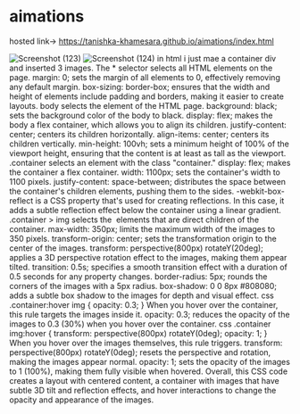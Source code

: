 # aimations
hosted link-> https://tanishka-khamesara.github.io/aimations/index.html


![Screenshot (123)](https://github.com/Tanishka-khamesara/aimations/assets/127411985/0d55683a-915c-4fe6-95c8-b49f2e5b60bb)
![Screenshot (124)](https://github.com/Tanishka-khamesara/aimations/assets/127411985/52a919b0-b4f2-4e20-b0f9-57dff0170613)
in html i just mae a container div and inserted 3 images.
The * selector selects all HTML elements on the page.
margin: 0; sets the margin of all elements to 0, effectively removing any default margin.
box-sizing: border-box; ensures that the width and height of elements include padding and borders, making it easier to create layouts.
body selects the <body> element of the HTML page.
background: black; sets the background color of the body to black.
display: flex; makes the body a flex container, which allows you to align its children.
justify-content: center; centers its children horizontally.
align-items: center; centers its children vertically.
min-height: 100vh; sets a minimum height of 100% of the viewport height, ensuring that the content is at least as tall as the viewport.
.container selects an element with the class "container."
display: flex; makes the container a flex container.
width: 1100px; sets the container's width to 1100 pixels.
justify-content: space-between; distributes the space between the container's children elements, pushing them to the sides.
-webkit-box-reflect is a CSS property that's used for creating reflections. In this case, it adds a subtle reflection effect below the container using a linear gradient.
.container > img selects the <img> elements that are direct children of the container.
max-width: 350px; limits the maximum width of the images to 350 pixels.
transform-origin: center; sets the transformation origin to the center of the images.
transform: perspective(800px) rotateY(20deg); applies a 3D perspective rotation effect to the images, making them appear tilted.
transition: 0.5s; specifies a smooth transition effect with a duration of 0.5 seconds for any property changes.
border-radius: 5px; rounds the corners of the images with a 5px radius.
box-shadow: 0 0 8px #808080; adds a subtle box shadow to the images for depth and visual effect.
css
.container:hover img {
    opacity: 0.3;
}
When you hover over the container, this rule targets the images inside it.
opacity: 0.3; reduces the opacity of the images to 0.3 (30%) when you hover over the container.
css
.container img:hover {
    transform: perspective(800px) rotateY(0deg);
    opacity: 1;
}
When you hover over the images themselves, this rule triggers.
transform: perspective(800px) rotateY(0deg); resets the perspective and rotation, making the images appear normal.
opacity: 1; sets the opacity of the images to 1 (100%), making them fully visible when hovered.
Overall, this CSS code creates a layout with centered content, a container with images that have subtle 3D tilt and reflection effects, and hover interactions to change the opacity and appearance of the images.
